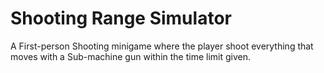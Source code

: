 # Shooting Range Simulator
A First-person Shooting minigame where the player shoot everything that moves with a Sub-machine gun within the time limit given.
